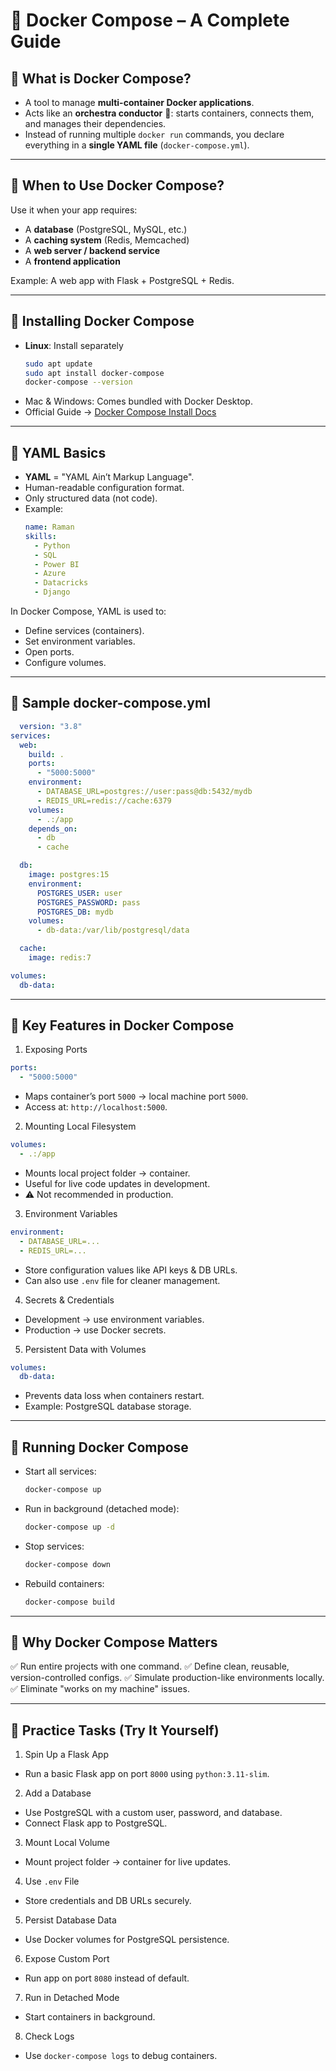 # 🚀 Docker Compose – A Complete Guide

## 🔹 What is Docker Compose?
- A tool to manage **multi-container Docker applications**.
- Acts like an **orchestra conductor** 🎼: starts containers, connects them, and manages their dependencies.
- Instead of running multiple `docker run` commands, you declare everything in a **single YAML file** (`docker-compose.yml`).

---

## 🔹 When to Use Docker Compose?
Use it when your app requires:
- A **database** (PostgreSQL, MySQL, etc.)
- A **caching system** (Redis, Memcached)
- A **web server / backend service**
- A **frontend application**
  
Example: A web app with Flask + PostgreSQL + Redis.

---

## 🔹 Installing Docker Compose
- **Linux**: Install separately  
  ```bash
  sudo apt update
  sudo apt install docker-compose
  docker-compose --version
  ```
- Mac & Windows: Comes bundled with Docker Desktop.
- Official Guide → [Docker Compose Install Docs](https://docs.docker.com/compose/install/)

---
## 🔹 YAML Basics
- **YAML** = "YAML Ain’t Markup Language".
- Human-readable configuration format.
- Only structured data (not code).
- Example:
  ```yaml
  name: Raman
  skills:
    - Python
    - SQL
    - Power BI
    - Azure
    - Datacricks
    - Django
  ```
In Docker Compose, YAML is used to:
- Define services (containers).
- Set environment variables.
- Open ports.
- Configure volumes.

---

## 🔹 Sample docker-compose.yml
```yaml
  version: "3.8"
services:
  web:
    build: .
    ports:
      - "5000:5000"
    environment:
      - DATABASE_URL=postgres://user:pass@db:5432/mydb
      - REDIS_URL=redis://cache:6379
    volumes:
      - .:/app
    depends_on:
      - db
      - cache

  db:
    image: postgres:15
    environment:
      POSTGRES_USER: user
      POSTGRES_PASSWORD: pass
      POSTGRES_DB: mydb
    volumes:
      - db-data:/var/lib/postgresql/data

  cache:
    image: redis:7

volumes:
  db-data:
```
---
## 🔹 Key Features in Docker Compose
1. Exposing Ports
```yaml
ports:
  - "5000:5000"
```
- Maps container’s port `5000` → local machine port `5000`.
- Access at: `http://localhost:5000`.

2. Mounting Local Filesystem
```yaml
volumes:
  - .:/app
```
- Mounts local project folder → container.
- Useful for live code updates in development.
- ⚠️ Not recommended in production.

3. Environment Variables
```yaml
environment:
  - DATABASE_URL=...
  - REDIS_URL=...
```
- Store configuration values like API keys & DB URLs.
- Can also use `.env` file for cleaner management.

4. Secrets & Credentials
- Development → use environment variables.
- Production → use Docker secrets.

5. Persistent Data with Volumes
```yaml
volumes:
  db-data:
```
- Prevents data loss when containers restart.
- Example: PostgreSQL database storage.

---
## 🔹 Running Docker Compose
- Start all services:
  ```bash
  docker-compose up
  ```
- Run in background (detached mode):
  ```bash
  docker-compose up -d
  ```
- Stop services:
  ```bash
  docker-compose down
  ```
- Rebuild containers:
  ```bash
  docker-compose build
  ```
---
## 🔹 Why Docker Compose Matters
✅ Run entire projects with one command.
✅ Define clean, reusable, version-controlled configs.
✅ Simulate production-like environments locally.
✅ Eliminate "works on my machine" issues.

---
## 🔹 Practice Tasks (Try It Yourself)
1. Spin Up a Flask App
- Run a basic Flask app on port `8000` using `python:3.11-slim`.

2. Add a Database
- Use PostgreSQL with a custom user, password, and database.
- Connect Flask app to PostgreSQL.

3. Mount Local Volume
- Mount project folder → container for live updates.

4. Use `.env` File
- Store credentials and DB URLs securely.

5. Persist Database Data
- Use Docker volumes for PostgreSQL persistence.

6. Expose Custom Port
- Run app on port `8080` instead of default.

7. Run in Detached Mode
- Start containers in background.

8. Check Logs
- Use `docker-compose logs` to debug containers.

